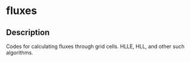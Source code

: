 # fluxes


## Description
Codes for calculating fluxes through grid cells. HLLE, HLL, and other such algorithms.

<!-- 
## Project status
Currently in preliminary stages, setting up repo, directories, etc. -->
